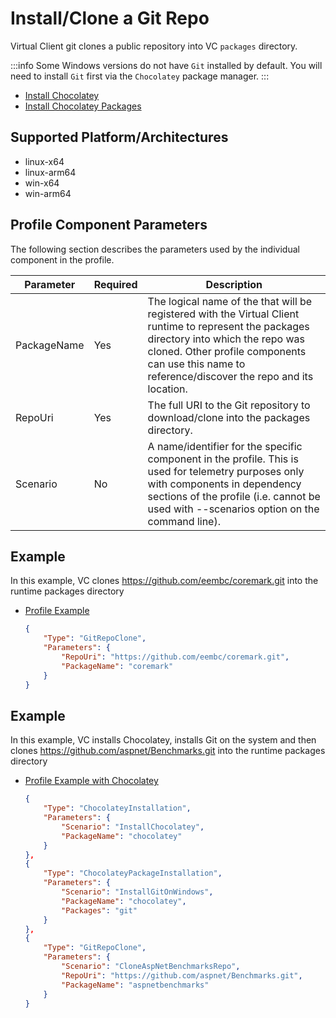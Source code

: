 # Install/Clone a Git Repo
Virtual Client git clones a public repository into VC `packages` directory.

:::info
Some Windows versions do not have `Git` installed by default. You will need to install `Git` first via the `Chocolatey` package manager.
:::

* [Install Chocolatey](./0020-install-chocolatey.md)
* [Install Chocolatey Packages](./0030-install-chocolatey-packages.md)

## Supported Platform/Architectures
* linux-x64
* linux-arm64
* win-x64
* win-arm64

## Profile Component Parameters
The following section describes the parameters used by the individual component in the profile.

| **Parameter** | **Required** | **Description**                                                                                                 |
|---------------|--------------|-----------------------------------------------------------------------------------------------------------------|
| PackageName   | Yes          | The logical name of the that will be registered with the Virtual Client runtime to represent the packages directory into which the repo was cloned. Other profile components can use this name to reference/discover the repo and its location. |
| RepoUri       | Yes          | The full URI to the Git repository to download/clone into the packages directory.                               |
| Scenario      | No           | A name/identifier for the specific component in the profile. This is used for telemetry purposes only with components in dependency sections of the profile (i.e. cannot be used with --scenarios option on the command line).                  |


## Example
In this example, VC clones https://github.com/eembc/coremark.git into the runtime packages directory

* [Profile Example](https://github.com/microsoft/VirtualClient/blob/main/src/VirtualClient/VirtualClient.Main/profiles/PERF-CPU-COREMARK.json)

  <div class="code-section">

  ``` json
  {
      "Type": "GitRepoClone",
      "Parameters": {
          "RepoUri": "https://github.com/eembc/coremark.git",
          "PackageName": "coremark"
      }
  }
  ```
  </div>

## Example
In this example, VC installs Chocolatey, installs Git on the system and then clones https://github.com/aspnet/Benchmarks.git into the runtime packages directory

* [Profile Example with Chocolatey](https://github.com/microsoft/VirtualClient/blob/main/src/VirtualClient/VirtualClient.Main/profiles/PERF-ASPNETBENCH.json)

  <div class="code-section">

  ``` json
  {
      "Type": "ChocolateyInstallation",
      "Parameters": {
          "Scenario": "InstallChocolatey",
          "PackageName": "chocolatey"
      }
  },
  {
      "Type": "ChocolateyPackageInstallation",
      "Parameters": {
          "Scenario": "InstallGitOnWindows",
          "PackageName": "chocolatey",
          "Packages": "git"
      }
  },
  {
      "Type": "GitRepoClone",
      "Parameters": {
          "Scenario": "CloneAspNetBenchmarksRepo",
          "RepoUri": "https://github.com/aspnet/Benchmarks.git",
          "PackageName": "aspnetbenchmarks"
      }
  }
  ```
  </div>
